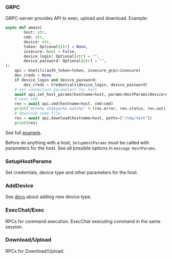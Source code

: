 ### GRPC

GRPC-server provides API to exec, upload and download. 
Example:
```python
async def amain(
        host: str,
        cmd: str,
        device: str,
        token: Optional[str] = None,
        insecure: bool = False,
        device_login: Optional[str] = "",
        device_password: Optional[str] = "",
):
    api = Gnetcli(auth_token=token, insecure_grpc=insecure)
    dev_creds = None
    if device_login and device_password:
        dev_creds = Credentials(device_login, device_password)
    # set connection parameters for host
    await api.set_host_params(hostname=host, params=HostParams(device=device, credentials=dev_creds))
    # exec cmd
    res = await api.cmd(hostname=host, cmd=cmd)
    print("err=%s status=%s out=%s" % (res.error, res.status, res.out))
    # download some file
    res = await api.download(hostname=host, paths=["/tmp/test"])
    print(res)
```
See full [example](https://github.com/annetutil/gnetcli/blob/main/grpc_sdk/python/example.py).

Before do anything with a host, `SetupHostParams` must be called with parameters for the host. 
See all possible options in `message HostParams`.

### SetupHostParams

Set credentials, device type and other parameters for the host.

### AddDevice

See [docs](new_device.md) about adding new device type.

### ExecChat/Exec

RPCs for command execution. ExecChat executing command in the same session.

### Download/Upload
RPCs for Download/Upload.
